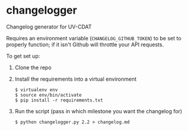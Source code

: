 # changelogger
Changelog generator for UV-CDAT

Requires an environment variable (`CHANGELOG_GITHUB_TOKEN`) to be set to properly function; if it isn't Github will throttle your API requests.

To get set up:

1. Clone the repo
2. Install the requirements into a virtual environment

    ```
    $ virtualenv env
    $ source env/bin/activate
    $ pip install -r requirements.txt
    ```
3. Run the script (pass in which milestone you want the changelog for)
    ```
    $ python changelogger.py 2.2 > changelog.md
    ```

